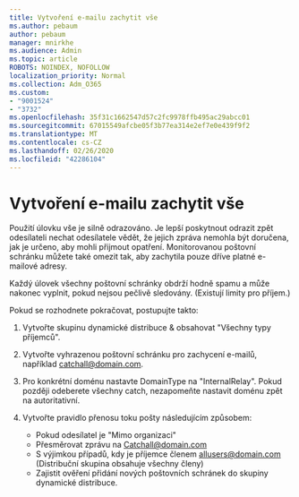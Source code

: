 ```yaml
---
title: Vytvoření e-mailu zachytit vše
ms.author: pebaum
author: pebaum
manager: mnirkhe
ms.audience: Admin
ms.topic: article
ROBOTS: NOINDEX, NOFOLLOW
localization_priority: Normal
ms.collection: Adm_O365
ms.custom:
- "9001524"
- "3732"
ms.openlocfilehash: 35f31c1662547d57c2fc9978ffb495ac29abcc01
ms.sourcegitcommit: 67015549afcbe05f3b77ea314e2ef7e0e439f9f2
ms.translationtype: MT
ms.contentlocale: cs-CZ
ms.lasthandoff: 02/26/2020
ms.locfileid: "42286104"
---
```

# <a name="create-an-email-catch-all"></a>Vytvoření e-mailu zachytit vše

Použití úlovku vše je silně odrazováno. Je lepší poskytnout odrazit zpět odesílateli nechat odesílatele vědět, že jejich zpráva nemohla být doručena, jak je určeno, aby mohli přijmout opatření. Monitorovanou poštovní schránku můžete také omezit tak, aby zachytila pouze dříve platné e-mailové adresy. 

Každý úlovek všechny poštovní schránky obdrží hodně spamu a může nakonec vyplnit, pokud nejsou pečlivě sledovány. (Existují limity pro příjem.) 

Pokud se rozhodnete pokračovat, postupujte takto:

1. Vytvořte skupinu dynamické distribuce & obsahovat "Všechny typy příjemců".

2. Vytvořte vyhrazenou poštovní schránku pro zachycení e-mailů, například catchall@domain.com.

3. Pro konkrétní doménu nastavte DomainType na "InternalRelay". Pokud později odeberete všechny catch, nezapomeňte nastavit doménu zpět na autoritativní.

4. Vytvořte pravidlo přenosu toku pošty následujícím způsobem:

    - Pokud odesílatel je "Mimo organizaci"
    - Přesměrovat zprávu na Catchall@domain.com
    - S výjimkou případů, kdy je příjemce členem allusers@domain.com (Distribuční skupina obsahuje všechny členy)
    - Zajistit ověření přidání nových poštovních schránek do skupiny dynamické distribuce.

